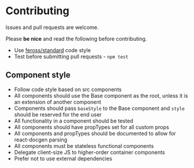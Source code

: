
# Contributing

Issues and pull requests are welcome.

Please **be nice** and read the following before contributing.

- Use [feross/standard](https://github.com/feross/standard) code style
- Test before submitting pull requests - `npm test`

## Component style

- Follow code style based on src components
- All components should use the Base component as the root, unless it is an extension of another component
- Components should pass `baseStyle` to the Base component and `style` should be reserved for the end user
- All functionality in a component should be tested
- All components should have propTypes set for all custom props
- All components and propTypes should be documented to allow for react-docgen parsing
- All components must be stateless functional components
- Delegate client-size JS to higher-order container components
- Prefer not to use external dependencies

